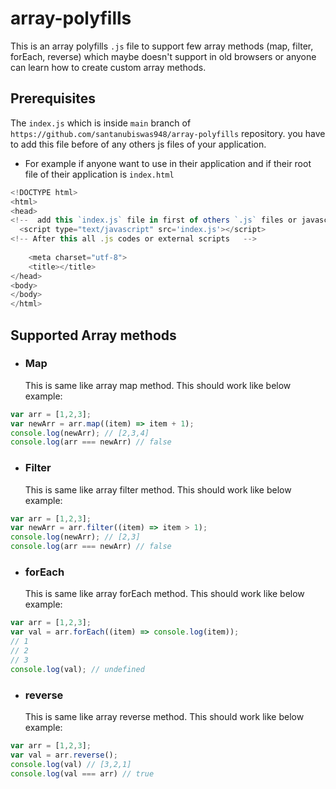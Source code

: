 # array-polyfills
This is an array polyfills `.js` file to support few array methods (map, filter, forEach, reverse) which maybe doesn't support in old browsers or anyone can learn how to create custom array methods. 
## Prerequisites
The `index.js` which is inside `main` branch of `https://github.com/santanubiswas948/array-polyfills` repository. you have to add this file before of any others js files of your application.
- For example if anyone want to use in their application and if their root file of their application is `index.html`
```js
<!DOCTYPE html>
<html>
<head>
<!--  add this `index.js` file in first of others `.js` files or javascript codes  -->
  <script type="text/javascript" src='index.js'></script>
<!-- After this all .js codes or external scripts   -->
  
	<meta charset="utf-8">
	<title></title>
</head>
<body>
</body>
</html>
```

## Supported Array methods
- ### Map
  This is same like array map method.
  This should work like below example:
```js
var arr = [1,2,3];
var newArr = arr.map((item) => item + 1);
console.log(newArr); // [2,3,4]
console.log(arr === newArr) // false
```
- ### Filter
  This is same like array filter method.
  This should work like below example:
```js
var arr = [1,2,3];
var newArr = arr.filter((item) => item > 1);
console.log(newArr); // [2,3]
console.log(arr === newArr) // false
```
- ### forEach
  This is same like array forEach method.
  This should work like below example:
```js
var arr = [1,2,3];
var val = arr.forEach((item) => console.log(item));
// 1 
// 2
// 3
console.log(val); // undefined
```
- ### reverse
  This is same like array reverse method.
  This should work like below example:
```js
var arr = [1,2,3];
var val = arr.reverse();
console.log(val) // [3,2,1]
console.log(val === arr) // true
```
